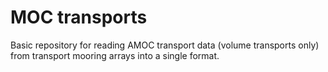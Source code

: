 # MOC transports

Basic repository for reading AMOC transport data (volume transports only) from transport mooring arrays into a single format.